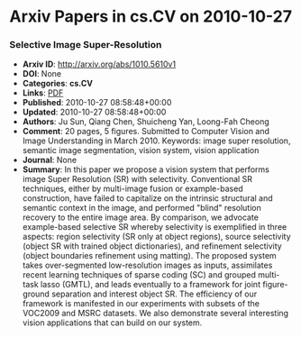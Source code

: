 # Arxiv Papers in cs.CV on 2010-10-27
### Selective Image Super-Resolution
- **Arxiv ID**: http://arxiv.org/abs/1010.5610v1
- **DOI**: None
- **Categories**: **cs.CV**
- **Links**: [PDF](http://arxiv.org/pdf/1010.5610v1)
- **Published**: 2010-10-27 08:58:48+00:00
- **Updated**: 2010-10-27 08:58:48+00:00
- **Authors**: Ju Sun, Qiang Chen, Shuicheng Yan, Loong-Fah Cheong
- **Comment**: 20 pages, 5 figures. Submitted to Computer Vision and Image
  Understanding in March 2010. Keywords: image super resolution, semantic image
  segmentation, vision system, vision application
- **Journal**: None
- **Summary**: In this paper we propose a vision system that performs image Super Resolution (SR) with selectivity. Conventional SR techniques, either by multi-image fusion or example-based construction, have failed to capitalize on the intrinsic structural and semantic context in the image, and performed "blind" resolution recovery to the entire image area. By comparison, we advocate example-based selective SR whereby selectivity is exemplified in three aspects: region selectivity (SR only at object regions), source selectivity (object SR with trained object dictionaries), and refinement selectivity (object boundaries refinement using matting). The proposed system takes over-segmented low-resolution images as inputs, assimilates recent learning techniques of sparse coding (SC) and grouped multi-task lasso (GMTL), and leads eventually to a framework for joint figure-ground separation and interest object SR. The efficiency of our framework is manifested in our experiments with subsets of the VOC2009 and MSRC datasets. We also demonstrate several interesting vision applications that can build on our system.



